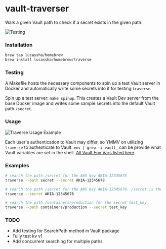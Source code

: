 # vault-traverser
Walk a given Vault path to check if a secret exists in the given path.

![Testing](https://github.com/lucassha/vault-traverser/actions/workflows/test.yml/badge.svg)

### Installation


```sh
brew tap lucassha/homebrew
brew install lucassha/homebrew/traverse
```

### Testing

A Makefile hosts the necessary components to spin up a test Vault server in Docker and automatically write some secrets into it for testing `traverse`. 

Spin up a test server: `make spinup`. This creates a Vault Dev server from the base Docker image and writes some sample secrets into the default Vault path `/secret`. 


### Usage

![Traverse Usage Example](https://github.com/lucassha/vault-traverser/blob/main/img/github_traverse.gif)

Each user's authentication to Vault may differ, so YMMV on utilizing `traverse` to authenticate to Vault. `env | grep -i vault_` can be provide what Vault variables are set in the shell. [All Vault Env Vars listed here](https://www.vaultproject.io/docs/commands#environment-variables).

### Examples

```sh
# search the path /secret for the AWS key AKIA-12345678
traverse --path secret --secret AKIA-12345678

# search the path /secret for the AWS key AKIA-12345678. /secret is the default path
traverse --secret AKIA-12345678

# search the path /containers/production for the secret test_key
traverse --path containers/production --secret test_key
```

### TODO
- Add testing for SearchPath method in Vault package
- Fully test kv v1
- Add concurrent searching for multiple paths
